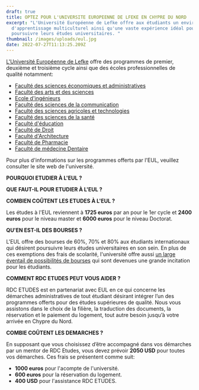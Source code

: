 ```yaml
---
draft: true
title: OPTEZ POUR L'UNIVERSITE EUROPEENNE DE LFEKE EN CHYPRE DU NORD
excerpt: "L'Université Européenne de Lefke offre aux étudiants un environnement
  d'apprentissage multiculturel ainsi qu'une vaste expérience idéal pour
  poursuivre leurs études universitaires. "
thumbnail: /images/uploads/eul.jpg
date: 2022-07-27T11:13:25.209Z
---
```

[L'Université Européenne de Lefke](https://www.eul.edu.tr/en/) offre des programmes de premier, deuxième et troisième cycle ainsi que des écoles professionnelles de qualité notamment: 

* [Faculté des sciences économiques et administratives](https://www.eul.edu.tr/en/academic/faculties/faculty-of-economy-and-administrative-sciences/)
* [Faculté des arts et des sciences ](https://www.eul.edu.tr/en/academic/faculties/faculty-of-arts-and-sciences/)
* [](https://www.eul.edu.tr/en/academic/faculties/faculty-of-arts-and-sciences/)[Ecole d'ingénieurs](https://www.eul.edu.tr/en/academic/faculties/faculty-of-engineering/)
* [](https://www.eul.edu.tr/en/academic/faculties/faculty-of-engineering/)[Faculté des sciences de la communication](https://www.eul.edu.tr/en/academic/faculties/faculty-of-communication-sciences/)
* [](https://www.eul.edu.tr/en/academic/faculties/faculty-of-communication-sciences/)[Faculté des sciences agricoles et technologies](https://www.eul.edu.tr/en/academic/faculties/faculty-of-agriculture-sciences-and-technologies-2/)
* [](https://www.eul.edu.tr/en/academic/faculties/faculty-of-agriculture-sciences-and-technologies-2/)[Faculté des sciences de la santé](https://www.eul.edu.tr/en/academic/faculties/faculty-of-health-sciences/)
* [](https://www.eul.edu.tr/en/academic/faculties/faculty-of-health-sciences/)[Faculté d'éducation](https://www.eul.edu.tr/en/academic/faculties/dr-fazil-kucuk-faculty-of-education/)
* [](https://www.eul.edu.tr/en/academic/faculties/dr-fazil-kucuk-faculty-of-education/)[Faculté de Droit](https://www.eul.edu.tr/en/academic/faculties/faculty-of-law-2/)
* [](https://www.eul.edu.tr/en/academic/faculties/faculty-of-law-2/)[Faculté d'Architecture](https://www.eul.edu.tr/en/academic/faculties/faculty-of-architecture/)
* [](https://www.eul.edu.tr/en/academic/faculties/faculty-of-architecture/)[Faculté de Pharmacie](https://www.eul.edu.tr/en/academic/faculties/11839-2/)
* [](https://www.eul.edu.tr/en/academic/faculties/11839-2/)[Faculté de médecine Dentaire ](https://www.eul.edu.tr/en/academic/faculties/faculty-of-dentistry/)

[](https://www.eul.edu.tr/en/academic/faculties/faculty-of-dentistry/)Pour plus d'informations sur les programmes offerts par l'EUL, veuillez consulter le site web de l'université.

**POURQUOI ETUDIER À L'EUL ?**

**QUE FAUT-IL POUR ETUDIER À L'EUL ?**

**COMBIEN COÛTENT LES ETUDES À L'EUL ?**

Les études à l'EUL reviennent à **1725 euros** par an pour le 1er cycle et **2400 euros** pour le niveau master et **6000 euros** pour le niveau Doctorat.  

**QU'EN EST-IL DES BOURSES ?**

L'EUL offre des bourses de 60%, 70% et 80% aux étudiants internationaux qui désirent poursuivre leurs études universitaires en son sein.  En plus de ces exemptions des frais de scolarité, l'université offre aussi [un large éventail de possibilités de bourses](https://www.eul.edu.tr/en/student-affairs/scholarships-and-tuition-fee-reductions/scholarships-and-tuition-fees/) qui sont devenues une grande incitation pour les étudiants.

**COMMENT RDC ETUDES PEUT VOUS AIDER ?**

RDC ETUDES est en partenariat avec EUL en ce qui concerne les démarches administratives de tout étudiant désirant intégrer l’un des programmes offerts pour des études supérieures de qualité. Nous vous assistons dans le choix de la filière, la traduction des documents, la réservation et le paiement du logement, tout autre besoin jusqu’à votre arrivée en Chypre du Nord.

**COMBIE COÛTENT LES DEMARCHES ?**

En supposant que vous choisissez d’être accompagné dans vos démarches par un mentor de RDC Etudes, vous devez prévoir **2050 USD** pour toutes vos démarches. Ces frais se présentent comme suit:

* **1000 euros** pour l'acompte de l'université.
* **600 euros** pour la réservation du logement.
* **400 USD** pour l'assistance RDC ETUDES.